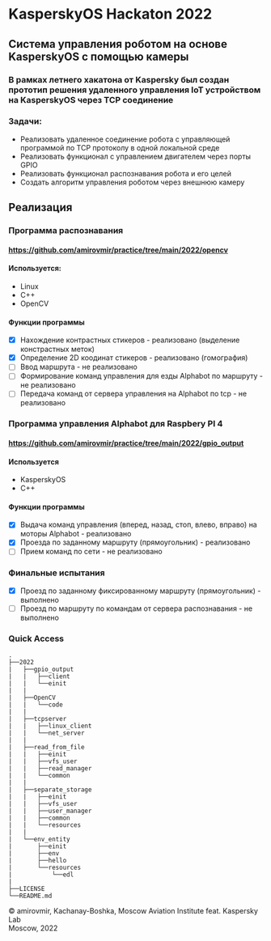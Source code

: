 # KasperskyOS Hackaton 2022

## Система управления роботом на основе KasperskyOS с помощью камеры

### В рамках летнего хакатона от Kaspersky был создан прототип решения удаленного управления IoT устройством на KasperskyOS через TCP соединение
### Задачи:
- Реализовать удаленное соединение робота с управляющей программой по TCP протоколу в одной локальной среде 
- Реализовать функционал с управлением двигателем через порты GPIO 
- Реализовать функционал распознавания робота и его целей 
- Создать алгоритм управления роботом через внешнюю камеру 

## Реализация
### Программа распознавания
#### https://github.com/amirovmir/practice/tree/main/2022/opencv
#### Используется:
- Linux
- C++
- OpenCV

#### Функции программы
- [X] Нахождение контрастных стикеров                                       - реализовано (выделение констрастных меток)
- [X] Определение 2D коодинат стикеров                                      - реализовано (гомография)
- [ ] Ввод маршрута                                                         - не реализовано
- [ ] Формирование команд управления для езды Alphabot по маршруту          - не реализовано
- [ ] Передача команд от сервера управления на Alphabot по tcp              - не реализовано

### Программа управления Alphabot для Raspbery PI 4
#### https://github.com/amirovmir/practice/tree/main/2022/gpio_output
#### Используется
- KasperskyOS
- C++

#### Функции программы
- [X] Выдача команд управления (вперед, назад, стоп, влево, вправо) на моторы Alphabot   - реализовано
- [X] Проезда по заданному маршруту (прямоугольник)                                      - реализовано
- [ ] Прием команд по сети                                                               - не реализовано

### Финальные испытания
- [X] Проезд по заданному фиксированному маршруту (прямоугольник)    - выполнено
- [ ] Проезд по маршруту по командам от сервера распознавания        - не выполнено

### Quick Access
    .
    ├──2022
    |   ├──gpio_output
    |   |   ├──client
    |   |   └──einit
    |   |
    |   ├──OpenCV
    |   |   └──code
    |   |
    |   ├──tcpserver
    |   |   ├──linux_client
    |   |   └──net_server
    |   |
    |   ├──read_from_file
    |   |   ├──einit
    |   |   ├──vfs_user
    |   |   ├──read_manager
    |   |   └──common
    |   |
    |   ├──separate_storage
    |   |   ├──einit
    |   |   ├──vfs_user
    |   |   ├──user_manager
    |   |   ├──common
    |   |   └──resources
    |   |   
    |   └──env_entity
    |       ├──einit
    |       ├──env
    |       ├──hello
    |       └──resources
    |           └──edl
    |
    ├──LICENSE
    └──README.md

© amirovmir, Kachanay-Boshka, Moscow Aviation Institute feat. Kaspersky Lab  
Moscow, 2022